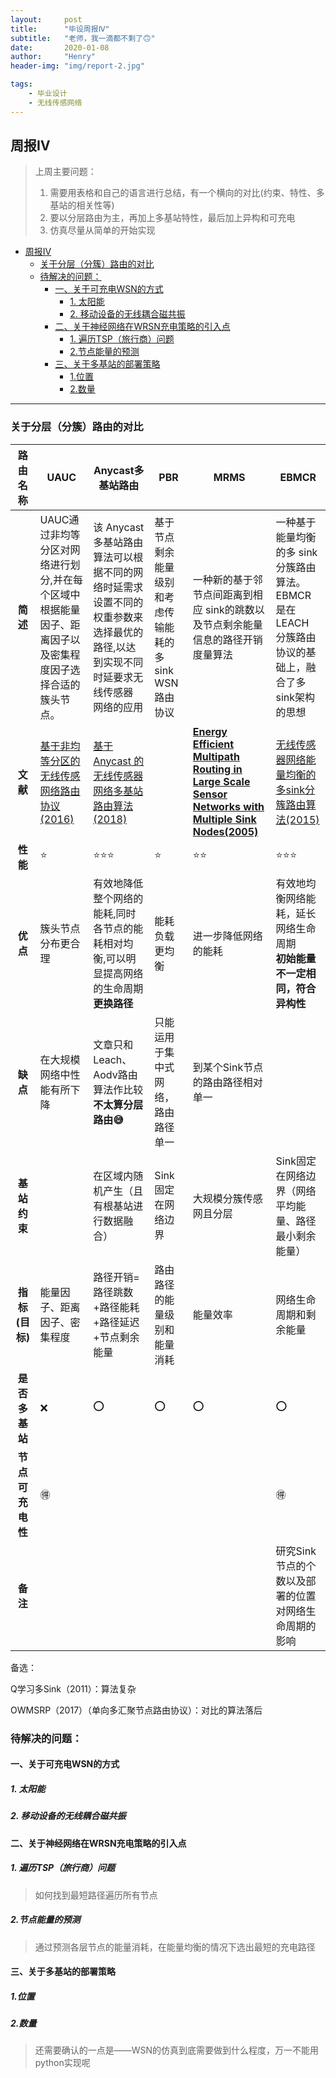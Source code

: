 ```yaml
---
layout:     post
title:      "毕设周报Ⅳ"
subtitle:   "老师，我一滴都不剩了🙃"
date:       2020-01-08
author:     "Henry"
header-img: "img/report-2.jpg"

tags:
    - 毕业设计
    - 无线传感网络
---
```



## 周报Ⅳ



> 上周主要问题：
>
> 1. 需要用表格和自己的语言进行总结，有一个横向的对比(约束、特性、多基站的相关性等)
> 2. 要以分层路由为主，再加上多基站特性，最后加上异构和可充电
> 3. 仿真尽量从简单的开始实现




* [周报Ⅳ](#%E5%91%A8%E6%8A%A5%E2%85%B3)
  * [关于分层（分簇）路由的对比](#%E5%85%B3%E4%BA%8E%E5%88%86%E5%B1%82%E5%88%86%E7%B0%87%E8%B7%AF%E7%94%B1%E7%9A%84%E5%AF%B9%E6%AF%94)
  * [待解决的问题：](#%E5%BE%85%E8%A7%A3%E5%86%B3%E7%9A%84%E9%97%AE%E9%A2%98)
    * [一、关于可充电WSN的方式](#%E4%B8%80%E5%85%B3%E4%BA%8E%E5%8F%AF%E5%85%85%E7%94%B5wsn%E7%9A%84%E6%96%B9%E5%BC%8F)
      * [1\. 太阳能](#1-%E5%A4%AA%E9%98%B3%E8%83%BD)
      * [2\. 移动设备的无线耦合磁共振](#2-%E7%A7%BB%E5%8A%A8%E8%AE%BE%E5%A4%87%E7%9A%84%E6%97%A0%E7%BA%BF%E8%80%A6%E5%90%88%E7%A3%81%E5%85%B1%E6%8C%AF)
    * [二、关于神经网络在WRSN充电策略的引入点](#%E4%BA%8C%E5%85%B3%E4%BA%8E%E7%A5%9E%E7%BB%8F%E7%BD%91%E7%BB%9C%E5%9C%A8wrsn%E5%85%85%E7%94%B5%E7%AD%96%E7%95%A5%E7%9A%84%E5%BC%95%E5%85%A5%E7%82%B9)
      * [1\. 遍历TSP（旅行商）问题](#1-%E9%81%8D%E5%8E%86tsp%E6%97%85%E8%A1%8C%E5%95%86%E9%97%AE%E9%A2%98)
      * [2\.节点能量的预测](#2%E8%8A%82%E7%82%B9%E8%83%BD%E9%87%8F%E7%9A%84%E9%A2%84%E6%B5%8B)
    * [三、关于多基站的部署策略](#%E4%B8%89%E5%85%B3%E4%BA%8E%E5%A4%9A%E5%9F%BA%E7%AB%99%E7%9A%84%E9%83%A8%E7%BD%B2%E7%AD%96%E7%95%A5)
      * [1\.位置](#1%E4%BD%8D%E7%BD%AE)
      * [2\.数量](#2%E6%95%B0%E9%87%8F)



---




### 关于分层（分簇）路由的对比



路由名称 | UAUC | Anycast多基站路由 | PBR | MRMS | EBMCR 
:-: |--- |--- |--- |--- |--- 
**简述** | UAUC通过非均等分区对网络进行划分,并在每个区域中根据能量因子、距离因子以及密集程度因子选择合适的簇头节点。 | 该 Anycast 多基站路由 算法可以根据不同的网络时延需求设置不同的权重参数来选择最优的路径,以达到实现不同时延要求无线传感器 网络的应用 | 基于节点剩余能量级别和考虑传输能耗的多sink WSN路由协议 | 一种新的基于邻节点间距离到相应 sink的跳数以及节点剩余能量信息的路径开销度量算法 | 一种基于能量均衡的多 sink 分簇路由算法。EBMCR 是在 LEACH 分簇路由协议的基础上，融合了多sink架构的思想 
**文献** | [基于非均等分区的无线传感网络路由协议(2016)]() | [基于 Anycast 的无线传感器网络多基站路由算法(2018)]() |  | [**Energy Efficient Multipath Routing in Large Scale Sensor Networks with Multiple Sink Nodes(2005)** ]() | [无线传感器网络能量均衡的多sink分簇路由算法(2015)]() 
**性能** | ⭐ | ⭐⭐⭐ | ⭐ | ⭐⭐ | ⭐⭐⭐ 
 **优点** | 簇头节点分布更合理 | 有效地降低整个网络的能耗,同时各节点的能耗相对均衡,可以明显提高网络的生命周期<br>**更换路径** | 能耗负载更均衡 | 进一步降低网络的能耗 | 有效地均衡网络能耗，延长网络生命周期<br>**初始能量不一定相同，符合异构性** 
 **缺点** | 在大规模网络中性能有所下降 | 文章只和Leach、Aodv路由算法作比较<br>**不太算分层路由😅** | 只能运用于集中式网络，路由路径单一 | 到某个Sink节点的路由路径相对单一 |  
 **基站约束** |  | 在区域内随机产生（且有根基站进行数据融合） | Sink固定在网络边界 | 大规模分簇传感网且分层 | Sink固定在网络边界（网络平均能量、路径最小剩余能量） 
 **指标(目标)** | 能量因子、距离因子、密集程度 | 路径开销=路径跳数+路径能耗+路径延迟+节点剩余能量 | 路由路径的能量级别和能量消耗 | 能量效率 | 网络生命周期和剩余能量 
 **是否多基站** | ❌ | ⭕ | ⭕ | ⭕ | ⭕                                                            
 **节点可充电性** | 🉐 |  | | | 🉐 
 **备注** | | | | | 研究Sink节点的个数以及部署的位置对网络生命周期的影响 

备选：

Q学习多Sink（2011）：算法复杂

OWMSRP（2017）（单向多汇聚节点路由协议）：对比的算法落后





### 待解决的问题：

#### 一、关于可充电WSN的方式

##### 1. 太阳能



##### 2. 移动设备的无线耦合磁共振





#### 二、关于神经网络在WRSN充电策略的引入点

##### 1. 遍历TSP（旅行商）问题

> 如何找到最短路径遍历所有节点

##### 2.节点能量的预测

> 通过预测各层节点的能量消耗，在能量均衡的情况下选出最短的充电路径



#### 三、关于多基站的部署策略

##### 1.位置



##### 2.数量











> 还需要确认的一点是——WSN的仿真到底需要做到什么程度，万一不能用python实现呢

